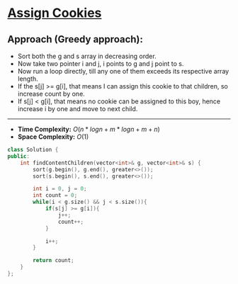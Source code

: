 # [Assign Cookies](https://leetcode.com/problems/assign-cookies/)

## Approach (Greedy approach):
- Sort both the g and s array in decreasing order.
- Now take two pointer i and j, i points to g and j point to s.
- Now run a loop directly, till any one of them exceeds its respective array length.
- If the s[j] >= g[i], that means I can assign this cookie to that children, so increase count by one.
- If s[j] < g[i], that means no cookie can be assigned to this boy, hence increase i by one and move to next child.

---

- **Time Complexity:** $O(n*logn + m*logn + m + n)$
- **Space Complexity:** $O(1)$


```cpp
class Solution {
public:
    int findContentChildren(vector<int>& g, vector<int>& s) {
        sort(g.begin(), g.end(), greater<>());
        sort(s.begin(), s.end(), greater<>());

        int i = 0, j = 0;
        int count = 0;
        while(i < g.size() && j < s.size()){
            if(s[j] >= g[i]){
                j++;
                count++;
            }

            i++;
        }

        return count;
    }
};
```
